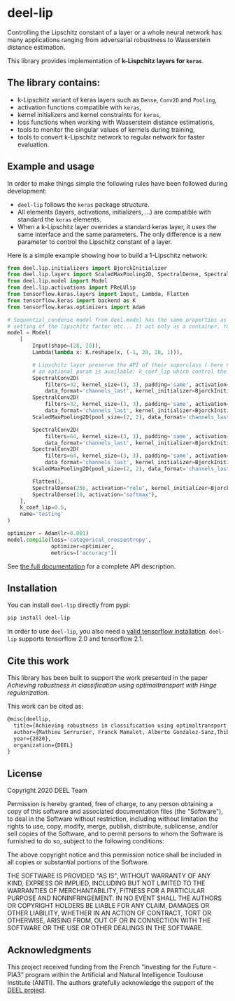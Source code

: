 # deel-lip

Controlling the Lipschitz constant of a layer or a whole neural network has many applications ranging
from adversarial robustness to Wasserstein distance estimation.

This library provides implementation of **k-Lispchitz layers for `keras`**. 

## The library contains:

 * k-Lipschitz variant of keras layers such as `Dense`, `Conv2D` and `Pooling`,
 * activation functions compatible with `keras`,
 * kernel initializers and kernel constraints for `keras`,
 * loss functions when working with Wasserstein distance estimations,
 * tools to monitor the singular values of kernels during training,
 * tools to convert k-Lipschitz network to regular network for faster evaluation.

## Example and usage

In order to make things simple the following rules have been followed during development:
* `deel-lip` follows the `keras` package structure.
* All elements (layers, activations, initializers, ...) are compatible with standard the `keras` elements.
* When a k-Lipschitz layer overrides a standard keras layer, it uses the same interface and the same parameters.
  The only difference is a new parameter to control the Lipschitz constant of a layer.
  
Here is a simple example showing how to build a 1-Lipschitz network:
```python
from deel.lip.initializers import BjorckInitializer
from deel.lip.layers import ScaledMaxPooling2D, SpectralDense, SpectralConv2D
from deel.lip.model import Model
from deel.lip.activations import PReLUlip
from tensorflow.keras.layers import Input, Lambda, Flatten
from tensorflow.keras import backend as K
from tensorflow.keras.optimizers import Adam

# Sequential_condense model from deel.model has the same properties as any lipschitz layer ( condense,
# setting of the lipschitz factor etc... It act only as a container. You can also nest Sequential_condense objects.
model = Model(
    [
        Input(shape=(28, 28)),
        Lambda(lambda x: K.reshape(x, (-1, 28, 28, 1))),

        # Lipschitz layer preserve the API of their superclass ( here Conv2D )
        # an optional param is available: k_coef_lip which control the lipschitz constant of the layer
        SpectralConv2D(
            filters=32, kernel_size=(3, 3), padding='same', activation=PReLUlip(), input_shape=(28, 28, 1),
            data_format='channels_last', kernel_initializer=BjorckInitializer(15, 50)),
        SpectralConv2D(
            filters=32, kernel_size=(3, 3), padding='same', activation=PReLUlip(), input_shape=(28, 28, 1),
            data_format='channels_last', kernel_initializer=BjorckInitializer(15, 50)),
        ScaledMaxPooling2D(pool_size=(2, 2), data_format='channels_last'),

        SpectralConv2D(
            filters=64, kernel_size=(3, 3), padding='same', activation=PReLUlip(), input_shape=(28, 28, 1),
            data_format='channels_last', kernel_initializer=BjorckInitializer(15, 50)),
        SpectralConv2D(
            filters=64, kernel_size=(3, 3), padding='same', activation=PReLUlip(), input_shape=(28, 28, 1),
            data_format='channels_last', kernel_initializer=BjorckInitializer(15, 50)),
        ScaledMaxPooling2D(pool_size=(2, 2), data_format='channels_last'),

        Flatten(),
        SpectralDense(256, activation="relu", kernel_initializer=BjorckInitializer(15, 50)),
        SpectralDense(10, activation="softmax"),
    ],
    k_coef_lip=0.5,
    name='testing'
)

optimizer = Adam(lr=0.001)
model.compile(loss='categorical_crossentropy',
              optimizer=optimizer,
              metrics=['accuracy'])
```

See [the full documentation](http://deel-ai.github.io/lipschitz-layers) for a complete API description.

## Installation

You can install ``deel-lip`` directly from pypi: 
```bash
pip install deel-lip
```

In order to use `deel-lip`, you also need a [valid tensorflow installation](https://www.tensorflow.org/install). 
`deel-lip` supports tensorflow 2.0 and tensorflow 2.1.

## Cite this work

This library has been built to support the work presented in the paper 
*Achieving robustness in classification using optimaltransport with Hinge regularization*.

This work can be cited as:
````latex
@misc{deellip,
  title={Achieving robustness in classification using optimaltransport with Hinge regularization},
  author={Mathieu Serrurier, Franck Mamalet, Alberto Gonźalez-Sanz,Thibaut Boissin, Jean-Michel Loubes, Eustasio del Barrio},
  year={2020},
  organization={DEEL}
}
````

## License

Copyright 2020 DEEL Team

Permission is hereby granted, free of charge, to any person obtaining a copy of this software and associated documentation files (the "Software"), to deal in the Software without restriction, including without limitation the rights to use, copy, modify, merge, publish, distribute, sublicense, and/or sell copies of the Software, and to permit persons to whom the Software is furnished to do so, subject to the following conditions:

The above copyright notice and this permission notice shall be included in all copies or substantial portions of the Software.

THE SOFTWARE IS PROVIDED "AS IS", WITHOUT WARRANTY OF ANY KIND, EXPRESS OR IMPLIED, INCLUDING BUT NOT LIMITED TO THE WARRANTIES OF MERCHANTABILITY, FITNESS FOR A PARTICULAR PURPOSE AND NONINFRINGEMENT. IN NO EVENT SHALL THE AUTHORS OR COPYRIGHT HOLDERS BE LIABLE FOR ANY CLAIM, DAMAGES OR OTHER LIABILITY, WHETHER IN AN ACTION OF CONTRACT, TORT OR OTHERWISE, ARISING FROM, OUT OF OR IN CONNECTION WITH THE SOFTWARE OR THE USE OR OTHER DEALINGS IN THE SOFTWARE.

## Acknowledgments

This project received funding from the French ”Investing for the Future – PIA3” program within the Artiﬁcial and 
Natural Intelligence Toulouse Institute (ANITI). The authors gratefully acknowledge the support of the [DEEL 
project](https://www.deel.ai/).
